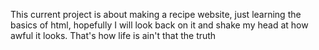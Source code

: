 This current project is about making a recipe website, just learning the basics of html, hopefully I will look back on it and shake my head at how awful it looks. That's how life is ain't that the truth